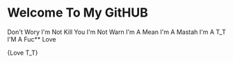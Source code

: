 # Welcome To My GitHUB #

Don't Wory
I'm Not Kill You
I'm Not Warn
I'm A Mean
I'm A Mastah
I'm A T_T
I'M A Fuc** Love

{Love T_T}
